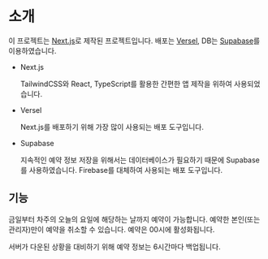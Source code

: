 # 소개

이 프로젝트는 [Next.js](https://nextjs.org)로 제작된 프로젝트입니다. 배포는 [Versel](https://vercel.com), DB는 [Supabase](https://supabase.com/)를 이용하였습니다.

- Next.js
    
    TailwindCSS와 React, TypeScript를 활용한 간편한 앱 제작을 위하여 사용되었습니다.

- Versel

    Next.js를 배포하기 위해 가장 많이 사용되는 배포 도구입니다.
    
- Supabase

    지속적인 예약 정보 저장을 위해서는 데이터베이스가 필요하기 때문에 Supabase를 사용하였습니다. Firebase를 대체하여 사용되는 배포 도구입니다.

## 기능

금일부터 차주의 오늘의 요일에 해당하는 날까지 예약이 가능합니다. 예약한 본인(또는 관리자)만이 예약을 취소할 수 있습니다. 예약은 00시에 활성화됩니다. 

서버가 다운된 상황을 대비하기 위해 예약 정보는 6시간마다 백업됩니다.

